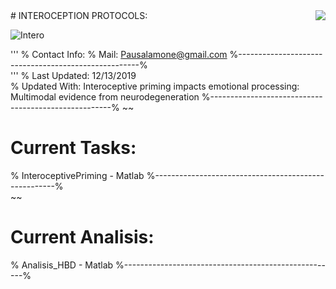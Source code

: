 <img align="right" src="http://lpen.com.ar/wp-content/uploads/2016/06/logo1.png">
# INTEROCEPTION PROTOCOLS:  

![Intero](https://user-images.githubusercontent.com/58863799/70834265-9f3df280-1dd8-11ea-8ca9-3393864b3aba.png)


'''
% Contact Info:
% Mail: Pausalamone@gmail.com
%-----------------------------------------------------%  
'''
% Last Updated: 12/13/2019  
% Updated With: Interoceptive priming impacts emotional processing: Multimodal evidence from neurodegeneration
%-----------------------------------------------------%
~~
# Current Tasks:  
% InteroceptivePriming - Matlab
%-----------------------------------------------------%  
~~
# Current Analisis:
% Analisis_HBD - Matlab
%-----------------------------------------------------% 

